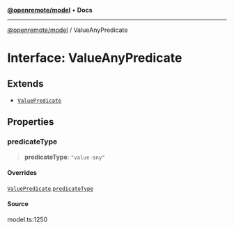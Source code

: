 [**@openremote/model**](../README.md) • **Docs**

***

[@openremote/model](../globals.md) / ValueAnyPredicate

# Interface: ValueAnyPredicate

## Extends

- [`ValuePredicate`](ValuePredicate.md)

## Properties

### predicateType

> **predicateType**: `"value-any"`

#### Overrides

[`ValuePredicate`](ValuePredicate.md).[`predicateType`](ValuePredicate.md#predicatetype)

#### Source

model.ts:1250
